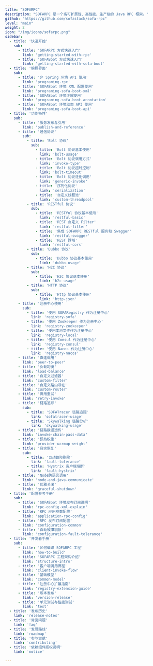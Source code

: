 ```yaml
---
title: "SOFARPC"
description: "SOFARPC 是一个高可扩展性、高性能、生产级的 Java RPC 框架。"
github: "https://github.com/sofastack/sofa-rpc"
level: "main"
weight: 2
icon: "/img/icons/sofarpc.png"
sidebar:
  - title: '快速开始'
    sub:
      - title: 'SOFARPC 方式快速入门'
        link: 'getting-started-with-rpc'
      - title: 'SOFABoot 方式快速入门'
        link: 'getting-started-with-sofa-boot'
  - title: '编程界面'
    sub:
      - title: '非 Spring 环境 API 使用'
        link: 'programing-rpc'
      - title: 'SOFABoot 环境 XML 配置使用'
        link: 'programing-sofa-boot-xml'
      - title: 'SOFABoot 环境注解使用'
        link: 'programing-sofa-boot-annotation'
      - title: 'SOFABoot 环境动态 API 使用'
        link: 'programing-sofa-boot-api'
  - title: '功能特性'
    sub:
      - title: '服务发布与引用'
        link: 'publish-and-reference'
      - title: '通信协议'
        sub:
          - title: 'Bolt 协议'
            sub:
              - title: 'Bolt 协议基本使用'
                link: 'bolt-usage'
              - title: 'Bolt 协议调用方式'
                link: 'invoke-type'
              - title: 'Bolt 协议超时控制'
                link: 'bolt-timeout'
              - title: 'Bolt 协议泛化调用'
                link: 'generic-invoke'
              - title: '序列化协议'
                link: 'serialization'
              - title: '自定义线程池'
                link: 'custom-threadpool'
          - title: 'RESTful 协议'
            sub:
              - title: 'RESTful 协议基本使用'
                link: 'restful-basic'
              - title: 'REST 自定义 Filter'
                link: 'restful-filter'
              - title: '集成 SOFARPC RESTful 服务和 Swagger'
                link: 'restful-swagger'
              - title: 'REST 跨域'
                link: 'restful-cors'
          - title: 'Dubbo 协议'
            sub:
              - title: 'Dubbo 协议基本使用'
                link: 'dubbo-usage'
          - title: 'H2C 协议'
            sub:
              - title: 'H2C 协议基本使用'
                link: 'h2c-usage'
          - title: 'HTTP 协议'
            sub:
              - title: 'Http 协议基本使用'
                link: 'http-json'
      - title: '注册中心使用'
        sub:
          - title: '使用 SOFARegistry 作为注册中心'
            link: 'registry-sofa'
          - title: '使用 Zookeeper 作为注册中心'
            link: 'registry-zookeeper'
          - title: '使用本地文件作为注册中心'
            link: 'registry-local'
          - title: '使用 Consul 作为注册中心'
            link: 'registry-consul'
          - title: '使用 Nacos 作为注册中心'
            link: 'registry-nacos'
      - title: '直连调用'
        link: 'peer-to-peer'
      - title: '负载均衡'
        link: 'load-balance'
      - title: '自定义过滤器'
        link: 'custom-filter'
      - title: '自定义路由寻址'
        link: 'custom-router'
      - title: '调用重试'
        link: 'retry-invoke'
      - title: '链路追踪'
        sub:
          - title: 'SOFATracer 链路追踪'
            link: 'sofatracer-usage'
          - title: 'Skywalking 链路分析'
            link: 'skywalking-usage'
      - title: '链路数据透传'
        link: 'invoke-chain-pass-data'
      - title: '预热权重'
        link: 'provider-warmup-weight'
      - title: '容灾恢复'
        sub:
          - title: '自动故障剔除'
            link: 'fault-tolerance'
          - title: 'Hystrix 客户端熔断'
            link: 'fault-hystrix'
      - title: 'Node跨语言调用'
        link: 'node-and-java-communicate'
      - title: '优雅关闭'
        link: 'graceful-shutdown'
  - title: '配置参考手册'
    sub:
      - title: 'SOFABoot 环境发布订阅说明'
        link: 'rpc-config-xml-explain'
      - title: 'RPC 应用参数配置'
        link: 'application-rpc-config'
      - title: 'RPC 发布订阅配置'
        link: 'configuration-common'
      - title: '自动故障剔除'
        link: 'configuration-fault-tolerance'
  - title: '开发者手册'
    sub:
      - title: '如何编译 SOFARPC 工程'
        link: 'how-to-build'
      - title: 'SOFARPC 工程架构介绍'
        link: 'structure-intro'
      - title: '客户端调用流程'
        link: 'client-invoke-flow'
      - title: '基础模型'
        link: 'common-model'
      - title: '注册中心扩展指南'
        link: 'registry-extension-guide'
      - title: '版本发布'
        link: 'version-release'
      - title: '单元测试与性能测试'
        link: 'test'
  - title: '发布历史'
    link: 'release-notes'
  - title: '常见问题'
    link: 'faq'
  - title: '发展路线'
    link: 'roadmap'
  - title: '参与贡献'
    link: 'contributing'
  - title: '依赖组件版权说明'
    link: 'notice'

---
```

